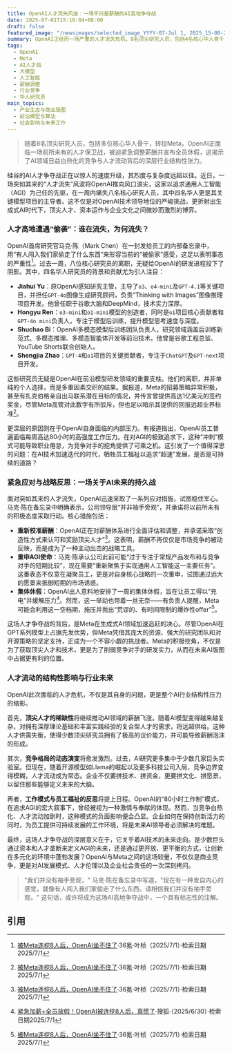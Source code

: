 ```yaml
---
title: OpenAI人才流失风波：一场不只是薪酬的AI高地争夺战
date: 2025-07-01T15:10:04+08:00
draft: false
featured_image: "/newsimages/selected_image_YYYY-07-Jul 1, 2025_15-00-21-577.jpg"
summary: OpenAI正经历一场严重的人才流失危机，8名顶尖研究人员，包括4名核心华人骨干，在过去一周内相继离职转投Meta，引发OpenAI首席研究官马克·陈的强烈不满，形容为“被偷家”。为应对这一挑战，OpenAI紧急承诺重新校准薪酬并为全体员工安排一周集体休假，同时重申对通用人工智能（AGI）核心使命的聚焦，这场人才争夺战凸显了AI领域日益白热化的竞争，以及高压工作环境与人才稀缺的结构性矛盾。
tags: 
  - OpenAI
  - Meta
  - AI人才战
  - 大模型
  - 人工智能
  - 薪酬调整
  - 行业竞争
  - 华人研究员
main_topics: 
  - 产业生态与商业版图
  - 前沿模型与算法
  - 社会影响与未来工作
---
```


> 随着8名顶尖研究人员，包括多位核心华人骨干，转投Meta，OpenAI正面临一场前所未有的人才保卫战，被迫紧急调整薪酬并宣布全员休假，这揭示了AI领域日益白热化的竞争与人才流动背后的深层行业结构性张力。

硅谷的AI人才争夺战正在以惊人的速度升级，其烈度与复杂度远超以往。近日，一场突如其来的“人才流失”风波将OpenAI推向风口浪尖，这家以追求通用人工智能（AGI）为己任的先驱，在一周内痛失八名核心研究人员，其中四名华人更是其关键模型项目的主导者。这不仅是对OpenAI技术领导地位的严峻挑战，更折射出生成式AI时代下，顶尖人才、资本运作与企业文化之间微妙而激烈的博弈。

### 人才高地遭遇“偷袭”：谁在流失，为何流失？

OpenAI首席研究官马克·陈（Mark Chen）在一封发给员工的内部备忘录中，用“有人闯入我们家偷走了什么东西”来形容当前的“被偷家”感受，这足以表明事态的严重性[^1]。过去一周，八位核心研究员的离职，无疑给OpenAI的研发进程投下了阴影。其中，四名华人研究员的背景和贡献尤为引人注目：

*   **Jiahui Yu**：原OpenAI感知研究主管，主导了`o3`、`o4-mini`及`GPT-4.1`等关键项目，并担任`GPT-4o`图像生成研究顾问，负责“Thinking with Images”图像推理项目开发。他曾任职于谷歌大脑和DeepMind，技术实力深厚。
*   **Hongyu Ren**：`o3-mini`和`o1-mini`模型的创造者，同时是`o1`项目核心贡献者和`GPT-4o mini`负责人，专注于模型后训练，提升模型思考速度与深度。
*   **Shuchao Bi**：OpenAI多模态模型后训练团队负责人，研究领域涵盖后训练新范式、多模态推理、多模态智能体开发等前沿技术。他曾是谷歌工程总监、YouTube Shorts联合创始人。
*   **Shengjia Zhao**：`GPT-4`和`o1`项目的关键贡献者，专注于`ChatGPT`及`GPT-next`项目开发。

这些研究员无疑是OpenAI在前沿模型研发领域的重要支柱。他们的离职，并非单纯的个人选择，而是多重因素交织的结果。据报道，Meta的招募策略异常积极，甚至有扎克伯格亲自出马联系潜在目标的情况，并传言曾提供高达1亿美元的签约奖金，尽管Meta高管对此数字有所驳斥，但也足以暗示其提供的回报远超业界标准[^1]。

更深层的原因则在于OpenAI自身面临的内部压力。有报道指出，OpenAI员工普遍面临每周高达80小时的高强度工作压力。在对AGI的极致追求下，这种“冲刺”模式可能导致职业倦怠，为竞争对手的挖角提供了可乘之机。这引发了一个值得深思的问题：在AI技术加速迭代的时代，牺牲员工福祉以追求“超速”发展，是否是可持续的道路？

### 紧急应对与战略反思：一场关于AI未来的持久战

面对突如其来的人才流失，OpenAI迅速采取了一系列应对措施，试图稳住军心。马克·陈在备忘录中明确表示，公司领导层“并非袖手旁观”，并承诺将以前所未有的积极态度采取行动。核心措施包括：

*   **重新校准薪酬**：OpenAI正在对薪酬体系进行全面评估和调整，并承诺采取“创造性方式来认可和奖励顶尖人才”[^1]。这表明，薪酬不再仅仅是市场竞争的被动反映，而是成为了一种主动出击的战略工具。
*   **重申AGI使命**：马克·陈承认公司此前可能“过于专注于常规产品发布和与竞争对手的短期比较”，现在需要“重新聚焦于实现通用人工智能这一主要任务”。这番表态不仅意在凝聚员工，更是对自身核心战略的一次重申，试图通过远大的愿景来抵御短期的市场诱惑。
*   **集体休假**：OpenAI出人意料地安排了一周的集体休假，旨在让员工得以“充电”并缓解压力[^2]。然而，这一举动也带着一丝无奈——有负责人提醒，Meta可能会利用这一空档期，施压并抛出“荒谬的、有时间限制的爆炸性offer”[^1]。

这场人才争夺战的背后，是Meta在生成式AI领域加速追赶的决心。尽管OpenAI在GPT系列模型上占据先发优势，但Meta凭借其庞大的资源、强大的研究团队和对开源策略的坚定支持，正成为一个不容小觑的挑战者。Meta的积极挖角，不仅是为了获取顶尖人才和技术，更是为了削弱竞争对手的研发实力，从而在未来AI版图中占据更有利的位置。

### 人才流动的结构性影响与行业未来

OpenAI此次面临的人才危机，不仅是其自身的问题，更是整个AI行业结构性压力的缩影。

首先，**顶尖人才的稀缺性**将继续推动AI领域的薪酬飞涨。随着AI模型变得越来越复杂，对拥有深厚理论基础和丰富实践经验的复合型人才的需求，将远超供给。这种人才供需失衡，使得少数顶尖研究员拥有了极高的议价能力，并可能导致薪酬泡沫的形成。

其次，**竞争格局的动态演变**将愈发激烈。过去，AI研究更多集中于少数几家巨头实验室。但现在，随着开源模型如Llama的崛起以及更多科技公司入局，竞争边界变得模糊，人才流动成为常态。企业不仅要拼技术、拼资金，更要拼文化、拼愿景，以留住那些能够定义未来的大脑。

再者，**工作模式与员工福祉的反思**将提上日程。OpenAI的“80小时工作制”模式，在追求AGI的宏大叙事下，曾经被视为一种激情与奉献的体现。然而，当竞争白热化、人才流动加剧时，这种模式的负面影响便会凸显。企业如何在保持创新活力的同时，为员工提供可持续发展的工作环境，将是未来AI领导者必须解决的难题。

最终，这场人才争夺战的深层意义在于，它关乎着AI技术的未来走向。是少数巨头通过资本和人才垄断来定义AGI的未来，还是通过更开放、更平衡的方式，让创新在多元化的环境中蓬勃发展？OpenAI与Meta之间的这场较量，不仅仅是商业竞争，更是对AI发展模式、人才伦理以及企业社会责任的一次深刻拷问。

> "我们并没有袖手旁观，" 马克·陈在备忘录中写道，"现在有一种发自内心的感觉，就像有人闯入我们家偷走了什么东西。请相信我们并没有袖手旁观。" 这句话，或许将成为这场AI高地争夺战中，一个具有标志性的注解。

## 引用
[^1]: [被Meta连挖8人后，OpenAI坐不住了](https://www.36kr.com/p/3359839571707654)·36氪·叶桢（2025/7/1）·检索日期2025/7/1
[^2]: [紧急加薪+全员放假！OpenAI被连挖8人后，真慌了](https://www.sohu.com/a/909174981_610300)·搜狐·（2025/6/30）·检索日期2025/7/1
